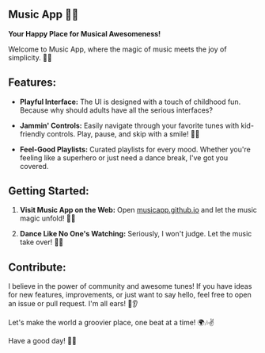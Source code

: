 ## Music App 🚀🎶

**Your Happy Place for Musical Awesomeness!**

Welcome to Music App, where the magic of music meets the joy of simplicity. 🌈✨

## Features:

- **Playful Interface:** The UI is designed with a touch of childhood fun. Because why should adults have all the serious interfaces?

- **Jammin' Controls:** Easily navigate through your favorite tunes with kid-friendly controls. Play, pause, and skip with a smile! 🎸🤘

- **Feel-Good Playlists:** Curated playlists for every mood. Whether you're feeling like a superhero or just need a dance break, I've got you covered.

## Getting Started:

1. **Visit Music App on the Web:**
   Open [musicapp.github.io](prathmeshpol2004.github.io/MUSIC/) and let the music magic unfold! 🎉🎵

2. **Dance Like No One's Watching:**
   Seriously, I won't judge. Let the music take over! 💃🕺

## Contribute:

I believe in the power of community and awesome tunes! If you have ideas for new features, improvements, or just want to say hello, feel free to open an issue or pull request. I'm all ears! 🙌👂

Let's make the world a groovier place, one beat at a time! 🌍🎶✌️

Have a good day! 🚀🌟
